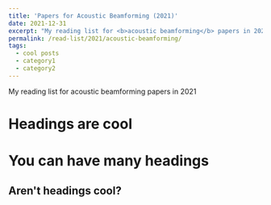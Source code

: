 ```yaml
---
title: 'Papers for Acoustic Beamforming (2021)'
date: 2021-12-31
excerpt: "My reading list for <b>acoustic beamforming</b> papers in 2021."
permalink: /read-list/2021/acoustic-beamforming/
tags:
  - cool posts
  - category1
  - category2
---
```


My reading list for acoustic beamforming papers in 2021

Headings are cool
======

You can have many headings
======

Aren't headings cool?
------